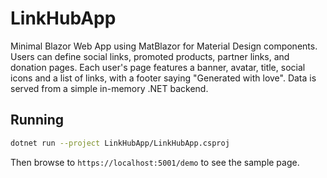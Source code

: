 # LinkHubApp

Minimal Blazor Web App using MatBlazor for Material Design components. Users can define social links, promoted products, partner links, and donation pages. Each user's page features a banner, avatar, title, social icons and a list of links, with a footer saying "Generated with love". Data is served from a simple in-memory .NET backend.

## Running

```bash
dotnet run --project LinkHubApp/LinkHubApp.csproj
```

Then browse to `https://localhost:5001/demo` to see the sample page.
